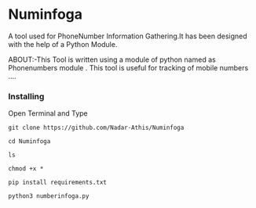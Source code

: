 # Numinfoga
A tool used for PhoneNumber Information Gathering.It has been designed with the help of a Python Module.


ABOUT:-This Tool is written using a module of python named as Phonenumbers module . This tool is useful for tracking of mobile numbers ....

### Installing
Open Terminal and Type

```
git clone https://github.com/Nadar-Athis/Numinfoga
```

```
cd Numinfoga
```
```
ls
```

```
chmod +x *
```

```
pip install requirements.txt
```

```
python3 numberinfoga.py
```




